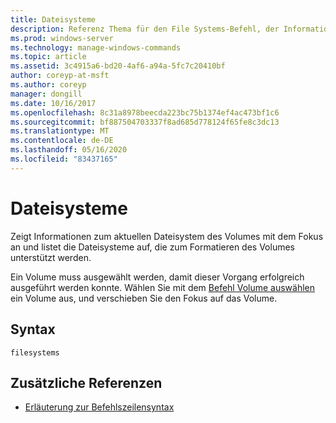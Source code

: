 ```yaml
---
title: Dateisysteme
description: Referenz Thema für den File Systems-Befehl, der Informationen zum aktuellen Dateisystem des Volumes mit dem Fokus anzeigt und die Dateisysteme auflistet, die zum Formatieren des Volumes unterstützt werden.
ms.prod: windows-server
ms.technology: manage-windows-commands
ms.topic: article
ms.assetid: 3c4915a6-bd20-4af6-a94a-5fc7c20410bf
author: coreyp-at-msft
ms.author: coreyp
manager: dongill
ms.date: 10/16/2017
ms.openlocfilehash: 8c31a8978beecda223bc75b1374ef4ac473bf1c6
ms.sourcegitcommit: bf887504703337f8ad685d778124f65fe8c3dc13
ms.translationtype: MT
ms.contentlocale: de-DE
ms.lasthandoff: 05/16/2020
ms.locfileid: "83437165"
---
```

# <a name="filesystems"></a>Dateisysteme

Zeigt Informationen zum aktuellen Dateisystem des Volumes mit dem Fokus an und listet die Dateisysteme auf, die zum Formatieren des Volumes unterstützt werden.

Ein Volume muss ausgewählt werden, damit dieser Vorgang erfolgreich ausgeführt werden konnte. Wählen Sie mit dem [Befehl Volume auswählen](select-volume.md) ein Volume aus, und verschieben Sie den Fokus auf das Volume.

## <a name="syntax"></a>Syntax

```
filesystems
```

## <a name="additional-references"></a>Zusätzliche Referenzen

- [Erläuterung zur Befehlszeilensyntax](command-line-syntax-key.md)
